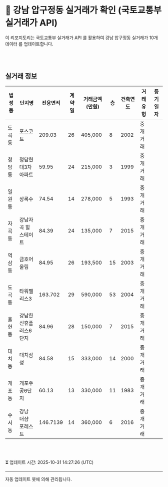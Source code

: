 
# 🚩 강남 압구정동 실거래가 확인 (국토교통부 실거래가 API)

이 리포지토리는 국토교통부 실거래가 API 를 활용하여 강남 압구정동 실거래가 10개 데이터 를 업데이트합니다.

<br>
<br>

## 실거래 정보
| 법정동 | 단지명 | 전용면적 | 계약일 | 거래금액(만원) | 층 | 건축연도 | 거래유형 | 등기일자 |
| --- | --- | --- | --- | --- | --- | --- | --- | --- |
| 도곡동 | 포스코트 | 209.03 | 26 | 405,000 | 8 | 2002 | 중개거래 |  |
| 청담동 | 청담현대3차아파트 | 59.95 | 24 | 215,000 | 3 | 1999 | 중개거래 |  |
| 일원동 | 상록수 | 74.54 | 14 | 278,000 | 5 | 1993 | 중개거래 |  |
| 자곡동 | 강남자곡 힐스테이트 | 84.39 | 24 | 135,000 | 7 | 2015 | 중개거래 |  |
| 역삼동 | 금호어울림 | 84.95 | 26 | 193,500 | 15 | 2003 | 중개거래 |  |
| 도곡동 | 타워팰리스3 | 163.702 | 29 | 590,000 | 53 | 2004 | 중개거래 |  |
| 율현동 | 강남한신휴플러스6단지 | 84.96 | 28 | 150,000 | 7 | 2015 | 중개거래 |  |
| 대치동 | 대치삼성 | 84.58 | 15 | 333,000 | 14 | 2000 | 중개거래 |  |
| 개포동 | 개포주공6단지 | 60.13 | 13 | 330,000 | 11 | 1983 | 중개거래 |  |
| 수서동 | 강남 더샵 포레스트 | 146.7139 | 14 | 360,000 | 6 | 2016 | 중개거래 |  |

<br>
<br>

⏳ 업데이트 시간: 2025-10-31 14:27:26 (UTC)

---
자동 업데이트 봇에 의해 관리됩니다.
    